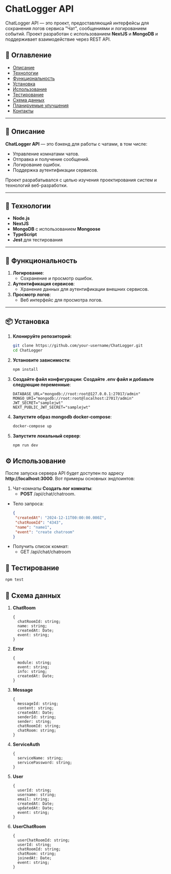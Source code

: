 # ChatLogger API

ChatLogger API — это проект, предоставляющий интерфейсы для сохранения логов сервиса "Чат", сообщениями и логированием событий. Проект разработан с использованием **NextJS** и **MongoDB** и поддерживает взаимодействие через REST API.

## 📖 Оглавление

- [Описание](#-описание)
- [Технологии](#-технологии)
- [Функциональность](#-функциональность)
- [Установка](#-установка)
- [Использование](#-использование)
- [Тестирование](#-тестирование)
- [Схема данных](#-схема-данных)
- [Планируемые улучшения](#🛠-планируемые-улучшения)
- [Контакты](#📞-контакты)
---

## 📝 Описание

**ChatLogger API** — это бэкенд для работы с чатами, в том числе:

- Управление комнатами чатов.
- Отправка и получение сообщений.
- Логирование ошибок.
- Поддержка аутентификации сервисов.

Проект разрабатывался с целью изучения проектирования систем и технологий веб-разработки.

---

## 🚀 Технологии

- **Node.js**
- **NextJS**
- **MongoDB** с использованием **Mongoose**
- **TypeScript**
- **Jest** для тестирования

---

## 🔧 Функциональность

1. **Логирование**:
   - Сохранение и просмотр ошибок.
2. **Аутентификация сервисов**:
   - Хранение данных для аутентификации внешних сервисов.
3. **Просмотр логов**:
   - Веб интерфейс для просмотра логов.

---

## 📦 Установка

1. **Клонируйте репозиторий**:
   ```bash
   git clone https://github.com/your-username/ChatLogger.git
   cd ChatLogger
   ```
2. **Установите зависимости**:
   ```bash
   npm install
   ```
3. **Создайте файл конфигурации: Создайте .env файл и добавьте следующие переменные**:
   ```env
   DATABASE_URL="mongodb://root:root@127.0.0.1:27017/admin"
   MONGO_URI="mongodb://root:root@localhost:27017/admin"
   JWT_SECRET="samplejwt"
   NEXT_PUBLIC_JWT_SECRET="samplejwt"
   ```
4. **Запустите образ mongodb docker-compose**:
    ```bash
   docker-compose up 
   ```
5. **Запустите локальный сервер**:
   ```bash
   npm run dev
   ```

## ⚙ Использование

После запуска сервера API будет доступен по адресу **http://localhost:3000**. Вот примеры основных эндпоинтов:
1. Чат-комнаты
**Создать лог комнаты**:
   - **POST** /api/chat/chatroom.
- Тело запроса:
   ```json
   {
    "createdAt": "2024-12-11T00:00:00.000Z",
    "chatRoomId": "4343",
    "name": "name1",
    "event": "create chatroom"
   }
   ```
- Получить список комнат:
   - GET /api/chat/chatroom

## 🧪 Тестирование
   
   ```bash
   npm test
   ```

## 📂 Схема данных

1. **ChatRoom**
   ```TS
   {
     chatRoomId: string;
     name: string;
     createdAt: Date;
     event: string;
   }
   ```
2. **Error**
   ```TS
   {
     module: string;
     event: string;
     info: string;
     createdAt: Date;
   }
   ```
3. **Message**
   ```TS
   {
     messageId: string;
     content: string;
     createdAt: Date;
     senderId: string;
     sender: string;
     chatRoomId: string;
     chatRoom: string;
   }
   ```
4. **ServiceAuth**
   ```TS
   {
     serviceName: string;
     servicePassword: string;
   }
   ```
5. **User**
   ```TS
   {
     userId: string;
     username: string;
     email: string;
     createdAt: Date;
     updatedAt: Date;
     event: string;
   }
   ```
6. **UserChatRoom**
   ```TS
   {
     userChatRoomId: string;
     userId: string;
     chatRoomId: string;
     chatRoom: string;
     joinedAt: Date;
     event: string;
   }
   ```
